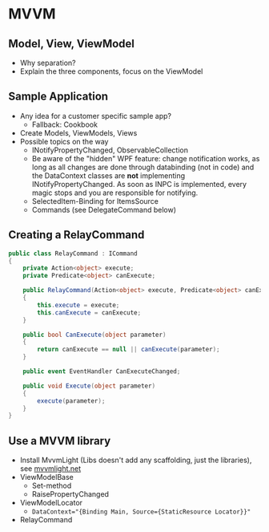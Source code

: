 # MVVM

## Model, View, ViewModel
* Why separation?
* Explain the three components, focus on the ViewModel

## Sample Application
* Any idea for a customer specific sample app?
  * Fallback: Cookbook
* Create Models, ViewModels, Views
* Possible topics on the way
  * INotifyPropertyChanged, ObservableCollection
  * Be aware of the "hidden" WPF feature: change notification works, as long as all changes are done through databinding (not in code) and the DataContext classes are **not** implementing INotifyPropertyChanged. As soon as INPC is implemented, every magic stops and you are responsible for notifying.
  * SelectedItem-Binding for ItemsSource
  * Commands (see DelegateCommand below)

## Creating a RelayCommand

```cs
public class RelayCommand : ICommand
{
    private Action<object> execute;
    private Predicate<object> canExecute;

    public RelayCommand(Action<object> execute, Predicate<object> canExecute = null)
    {
        this.execute = execute;
        this.canExecute = canExecute;
    }

    public bool CanExecute(object parameter)
    {
        return canExecute == null || canExecute(parameter);
    }

    public event EventHandler CanExecuteChanged;

    public void Execute(object parameter)
    {
        execute(parameter);
    }
}
```

## Use a MVVM library
* Install MvvmLight (Libs doesn't add any scaffolding, just the libraries), see [mvvmlight.net](http://www.mvvmlight.net/)
* ViewModelBase
  * Set-method
  * RaisePropertyChanged
* ViewModelLocator
  * ``` DataContext="{Binding Main, Source={StaticResource Locator}}" ```
* RelayCommand


